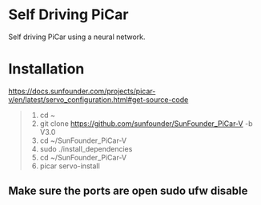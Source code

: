 # Self Driving PiCar
 Self driving PiCar using a neural network.

# Installation
  https://docs.sunfounder.com/projects/picar-v/en/latest/servo_configuration.html#get-source-code

>1. cd ~
>2. git clone https://github.com/sunfounder/SunFounder_PiCar-V -b V3.0
>3. cd ~/SunFounder_PiCar-V
>4. sudo ./install_dependencies
>5. cd ~/SunFounder_PiCar-V
>6. picar servo-install

## Make sure the ports are open **sudo ufw disable**
